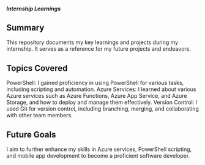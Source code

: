 ##### Internship Learnings

## Summary

This repository documents my key learnings and projects during my internship. It serves as a reference for my future projects and endeavors.

## Topics Covered

PowerShell: I gained proficiency in using PowerShell for various tasks, including scripting and automation.
Azure Services: I learned about various Azure services such as Azure Functions, Azure App Service, and Azure Storage, and how to deploy and manage them effectively.
Version Control: I used Git for version control, including branching, merging, and collaborating with other team members.

## Future Goals

I aim to further enhance my skills in Azure services, PowerShell scripting, and mobile app development to become a proficient software developer.

